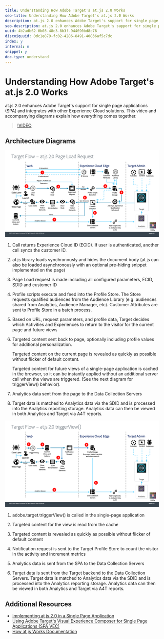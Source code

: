```yaml
---
title: Understanding How Adobe Target's at.js 2.0 Works
seo-title: Understanding How Adobe Target's at.js 2.0 Works
description: at.js 2.0 enhances Adobe Target's support for single page applications (SPA) and integrates with other Experience Cloud solutions. This video and accompanying diagrams explain how everything comes together.
seo-description: at.js 2.0 enhances Adobe Target's support for single page applications (SPA) and integrates with other Experience Cloud solutions. This video and accompanying diagrams explain how everything comes together.
uuid: 4b2adb62-0b03-48e3-8b3f-944690bd8c76
discoiquuid: 8dc1e879-fc82-4286-8491-40836af5c7dc
index: y
internal: n
snippet: y
doc-type: understand
---
```


# Understanding How Adobe Target's at.js 2.0 Works

at.js 2.0 enhances Adobe Target's support for single page applications (SPA) and integrates with other Experience Cloud solutions. This video and accompanying diagrams explain how everything comes together.

>[!VIDEO](https://video.tv.adobe.com/v/26250?quality=12)

## Architecture Diagrams

![at.js 2.0 behavior on page load](assets/pageload.png)

1. Call returns Experience Cloud ID (ECID). If user is authenticated, another call syncs the customer ID.

1. at.js library loads synchronously and hides the document body (at.js can also be loaded asynchronously with an optional pre-hiding snippet implemented on the page)  

1. Page Load request is made including all configured parameters, ECID, SDID and customer ID

1. Profile scripts execute and feed into the Profile Store. The Store requests qualified audiences from the Audience Library (e.g. audiences shared from Analytics, Audience Manager, etc). Customer Attributes are sent to Profile Store in a batch process.
1. Based on URL, request parameters, and profile data, Target decides which Activities and Experiences to return to the visitor for the current page and future views

1. Targeted content sent back to page, optionally including profile values for additional personalization.

   Targeted content on the current page is revealed as quickly as possible without flicker of default content.

   Targeted content for future views of a single-page application is cached in the browser, so it can be instantly applied without an additional server call when the views are triggered. (See the next diagram for triggerView() behavior).

1. Analytics data sent from the page to the Data Collection Servers
1. Target data is matched to Analytics data via the SDID and is processed into the Analytics reporting storage. Analytics data can then be viewed in both Analytics and Target via A4T reports.

![at.js 2.0 behavior when the triggerView() function is used](assets/triggerview.png)

1. adobe.target.triggerView() is called in the single-page application
1. Targeted content for the view is read from the cache

1. Targeted content is revealed as quickly as possible without flicker of default content

1. Notification request is sent to the Target Profile Store to count the visitor in the activity and increment metrics
1. Analytics data is sent from the SPA to the Data Collection Servers

1. Target data is sent from the Target backend to the Data Collection Servers. Target data is matched to Analytics data via the SDID and is processed into the Analytics reporting storage. Analytics data can then be viewed in both Analytics and Target via A4T reports.

## Additional Resources

* [Implementing at.js 2.0 in a Single Page Application](atjs2-single-page-application-technical-video-implement.md)
* [Using Adobe Target's Visual Experience Composer for Single Page Applications (SPA VEC)](../experiences/visual-experience-composer-for-single-page-applications-feature-video-use.md)
* [How at.js Works Documentation](https://docs.adobe.com/content/help/en/target/using/implement-target/client-side/at-js/how-atjs-works.html)